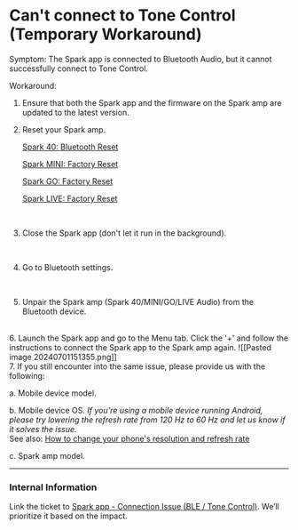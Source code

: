 # Can't connect to Tone Control (Temporary Workaround)

Symptom: The Spark app is connected to Bluetooth Audio, but it cannot successfully connect to Tone Control.

Workaround:

1. Ensure that both the Spark app and the firmware on the Spark amp are updated to the latest version. 
   <br>
2. Reset your Spark amp. 
   
   [Spark 40: Bluetooth Reset](https://help.positivegrid.com/hc/en-us/articles/8283231788685-Reset-Bluetooth-on-Spark-amp)
   
   [Spark MINI: Factory Reset](https://help.positivegrid.com/hc/en-us/articles/5987144973453-Factory-Reset-for-Spark-MINI)
   
   [Spark GO: Factory Reset](https://help.positivegrid.com/hc/en-us/articles/13745048863757-Factory-Reset-for-Spark-GO)
   
   [Spark LIVE: Factory Reset](https://help.positivegrid.com/hc/en-us/articles/23210125423501-Factory-Reset-for-Spark-LIVE)
   
   <br>
3. Close the Spark app (don't let it run in the background).
   
   <br>
4. Go to Bluetooth settings. 
   
   <br>
5. Unpair the Spark amp (Spark 40/MINI/GO/LIVE Audio) from the Bluetooth device.
   
<br>
6. Launch the Spark app and go to the Menu tab. Click the '+' and follow the instructions to connect the Spark app to the Spark amp again. 
   ![[Pasted image 20240701151355.png]]
<br>
7. If you still encounter into the same issue, please provide us with the following:

a. Mobile device model.

b. Mobile device OS.
   *If you're using a mobile device running Android, please try lowering the refresh rate from 120 Hz to 60 Hz and let us know if it solves the issue.*	   
   See also:
  [How to change your phone's resolution and refresh rate](https://www.androidcentral.com/how-change-your-phones-resolution-and-refresh-rate)    

c. Spark amp model.


---
### Internal Information
Link the ticket to [Spark app - Connection Issue (BLE / Tone Control)](https://positivegrid.zendesk.com/agent/tickets/490915).
We’ll prioritize it based on the impact.